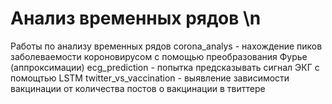 # Анализ временных рядов \n
Работы по анализу временных рядов
corona_analys - нахождение пиков заболеваемости короновирусом с помощью преобразования Фурье (аппроксимации)
ecg_prediction - попытка предсказывать сигнал ЭКГ с помощтью LSTM
twitter_vs_vaccination - выявление зависимости вакцинации от количества постов о вакцинации в твиттере

